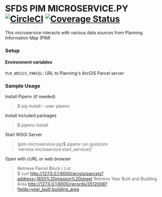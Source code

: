 # SFDS PIM MICROSERVICE.PY [![CircleCI](https://badgen.net/circleci/github/SFDigitalServices/pim-microservice-py/master)](https://circleci.com/gh/SFDigitalServices/pim-microservice-py) [![Coverage Status](https://coveralls.io/repos/github/SFDigitalServices/pim-microservice-py/badge.svg?branch=master)](https://coveralls.io/github/SFDigitalServices/pim-microservice-py?branch=master)
This microservice interacts with various data sources from Planning Information Map (PIM)

### Setup
#### Environment variables
`PLN_ARCGIS_PARCEL`: URL to Planning's ArcGIS Parcel server

### Sample Usage
Install Pipenv (if needed)
> $ pip install --user pipenv

Install included packages
> $ pipenv install

Start WSGI Server
> (pim-microservice-py)$ pipenv run gunicorn 'service.microservice:start_service()'

Open with cURL or web browser  
> Retrieve Parcel Block / Lot  
> $ curl http://127.0.0.1:8000/arcgis/parcels?address=1650%20mission%20street
> Retrieve Year Built and Building Area 
> http://127.0.0.1:8000/records/3512008?fields=year_built,building_area
